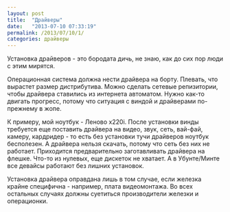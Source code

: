 ```yaml
---
layout: post
title:  "Драйверы"
date:   "2013-07-10 07:33:19"
permalink: /2013/07/10/1/
categories: драйверы
---
```

Установка драйверов - это бородата дичь, не знаю, как до сих пор люди с этим мирятся.

Операционная система должна нести драйвера на борту. Плевать, что вырастет размер дистрибутива. Можно сделать сетевые репизитории, чтобы драйвера ставились из интернета автоматом. Нужно как-то двигать прогресс, потому что ситуация с виндой и драйверами по-прежнему в жопе.

К примеру, мой ноутбук - Леново x220i. После установки винды требуется еще поставить драйвера на видео, звук, сеть, вай-фай, камеру, кардридер - то есть без установки тучи драйверов ноутбук бесполезен. А драйвера нельзя скачать, потому что сеть без них не работает. Приходится предварительно заготавливать драйвера на флешке. Что-то из нулевых, еще дискеток не хватает. А в Убунте/Минте все девайсы работают без лишних установок.

Установка драйвера оправдана лишь в том случае, если железка крайне специфична - например, плата видеомонтажа. Во всех остальных случаях должны суетиться производители железки и операционки.


